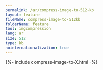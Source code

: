 ```yaml
---
permalink: /ar/compress-image-to-512-kb
layout: feature
fileName: compress-image-to-512kb
folderName: feature
tool: imgcompression
lang: ar
size: 512
type: kb
nointernationalization: true
---
```

{%- include compress-image-to-X.html -%}       
